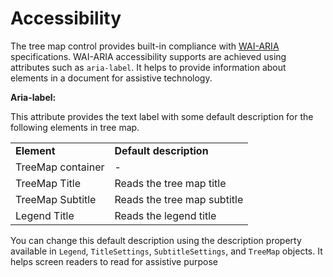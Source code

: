
# Accessibility

The tree map control provides built-in compliance with [WAI-ARIA](http://www.w3.org/WAI/PF/aria-practices/) specifications. WAI-ARIA accessibility supports are achieved using attributes such as `aria-label`. It helps to provide information about elements in a document for assistive technology.

**Aria-label:**

This attribute provides the text label with some default description for the following elements in tree map.

<!-- markdownlint-disable MD033 -->
<table>
<tr>
<td><b>Element</b></td>
<td><b>Default description</b></td>
</tr>
<tr>
<td>TreeMap container</td>
<td>-</td>
</tr>
<tr>
<td>TreeMap Title</td>
<td>Reads the tree map title</td>
</tr>
<tr>
<td>TreeMap Subtitle</td>
<td>Reads the tree map subtitle</td>
</tr>
<tr>
<td>Legend Title</td>
<td>Reads the legend title</td>
</tr>
</table>

You can change this default description using the description property available in `Legend`, `TitleSettings`, `SubtitleSettings`, and `TreeMap` objects. It helps screen readers to read for assistive purpose
